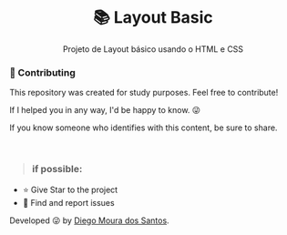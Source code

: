 <h1 align="center"> 📚 Layout Basic </h1>

<p align="center">Projeto de Layout básico usando o HTML e CSS</p>


<h3> 🤝 Contributing </h3>
<p>
This repository was created for study purposes. Feel free to contribute!

If I helped you in any way, I'd be happy to know. 😜

If you know someone who identifies with this content, be sure to share.

</p></br>

> <h3>if possible:</h3>

- ⭐️ Give Star to the project
- 🐛 Find and report issues
</p>

Developed 😜 by [Diego Moura dos Santos](https://www.linkedin.com/in/diegomouradossantos/).
